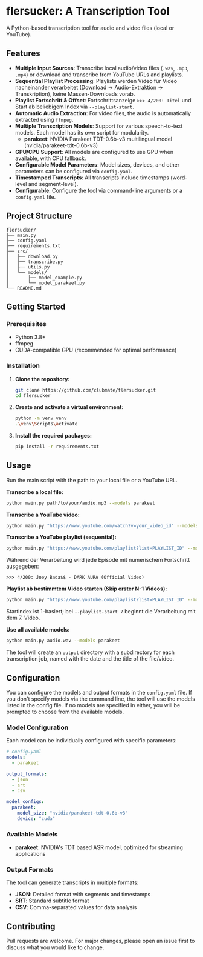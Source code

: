 # flersucker: A Transcription Tool

A Python-based transcription tool for audio and video files (local or YouTube).

## Features

- **Multiple Input Sources**: Transcribe local audio/video files (`.wav`, `.mp3`, `.mp4`) or download and transcribe from YouTube URLs and playlists.
- **Sequential Playlist Processing**: Playlists werden Video für Video nacheinander verarbeitet (Download -> Audio-Extraktion -> Transkription), keine Massen-Downloads vorab.
- **Playlist Fortschritt & Offset**: Fortschrittsanzeige `>>> 4/200: Titel` und Start ab beliebigem Index via `--playlist-start`.
- **Automatic Audio Extraction**: For video files, the audio is automatically extracted using `ffmpeg`.
- **Multiple Transcription Models**: Support for various speech-to-text models. Each model has its own script for modularity.
  - **parakeet**: NVIDIA Parakeet TDT-0.6b-v3 multilingual model (nvidia/parakeet-tdt-0.6b-v3)
- **GPU/CPU Support**: All models are configured to use GPU when available, with CPU fallback.
- **Configurable Model Parameters**: Model sizes, devices, and other parameters can be configured via `config.yaml`.
- **Timestamped Transcripts**: All transcripts include timestamps (word-level and segment-level).
- **Configurable**: Configure the tool via command-line arguments or a `config.yaml` file.

## Project Structure

```
flersucker/
├── main.py
├── config.yaml
├── requirements.txt
├── src/
│   ├── download.py
│   ├── transcribe.py
│   ├── utils.py
│   └── models/
│       ├── model_example.py
│       └── model_parakeet.py
└── README.md
```

## Getting Started

### Prerequisites

- Python 3.8+
- ffmpeg
- CUDA-compatible GPU (recommended for optimal performance)

### Installation

1.  **Clone the repository:**
    ```bash
    git clone https://github.com/clubmate/flersucker.git
    cd flersucker
    ```

2.  **Create and activate a virtual environment:**
    ```bash
    python -m venv venv
    .\venv\Scripts\activate
    ```

3.  **Install the required packages:**
    ```bash
    pip install -r requirements.txt
    ```

## Usage

Run the main script with the path to your local file or a YouTube URL.

**Transcribe a local file:**

```bash
python main.py path/to/your/audio.mp3 --models parakeet
```

**Transcribe a YouTube video:**

```bash
python main.py "https://www.youtube.com/watch?v=your_video_id" --models parakeet
```

**Transcribe a YouTube playlist (sequential):**

```bash
python main.py "https://www.youtube.com/playlist?list=PLAYLIST_ID" --models parakeet
```

Während der Verarbeitung wird jede Episode mit numerischem Fortschritt ausgegeben:

```
>>> 4/200: Joey Bada$$ - DARK AURA (Official Video)
```

**Playlist ab bestimmtem Video starten (Skip erster N-1 Videos):**

```bash
python main.py "https://www.youtube.com/playlist?list=PLAYLIST_ID" --models parakeet --playlist-start 7
```

Startindex ist 1-basiert; bei `--playlist-start 7` beginnt die Verarbeitung mit dem 7. Video.

**Use all available models:**

```bash
python main.py audio.wav --models parakeet
```

The tool will create an `output` directory with a subdirectory for each transcription job, named with the date and the title of the file/video.

## Configuration

You can configure the models and output formats in the `config.yaml` file. If you don't specify models via the command line, the tool will use the models listed in the config file. If no models are specified in either, you will be prompted to choose from the available models.

### Model Configuration

Each model can be individually configured with specific parameters:

```yaml
# config.yaml
models:
  - parakeet

output_formats:
  - json
  - srt
  - csv

model_configs:
  parakeet:
    model_size: "nvidia/parakeet-tdt-0.6b-v3"
    device: "cuda"
```

### Available Models

- **parakeet**: NVIDIA's TDT based ASR model, optimized for streaming applications

### Output Formats

The tool can generate transcripts in multiple formats:
- **JSON**: Detailed format with segments and timestamps
- **SRT**: Standard subtitle format
- **CSV**: Comma-separated values for data analysis

## Contributing

Pull requests are welcome. For major changes, please open an issue first to discuss what you would like to change.
